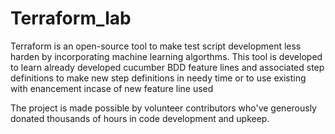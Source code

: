 # Terraform_lab
Terraform is an open-source tool to make test script development less harden by incorporating machine learning algorthms. This tool is developed to learn already developed cucumber BDD feature lines and associated step definitions to make new step definitions in needy time or to use existing with enancement incase of new feature line used

The project is made possible by volunteer contributors who've generously donated thousands of hours in code development and upkeep.
